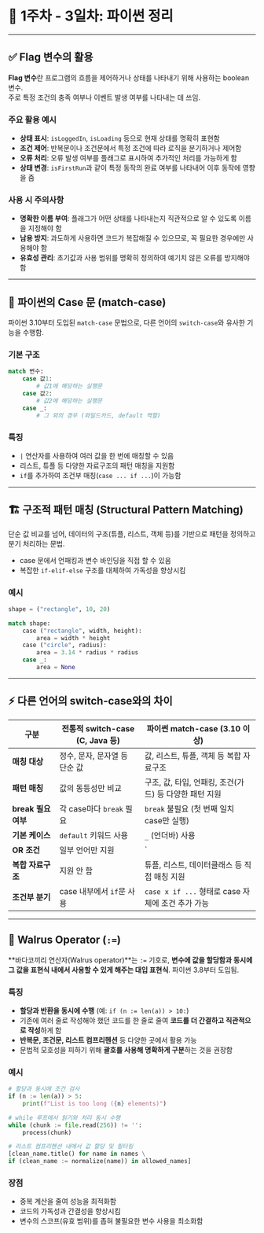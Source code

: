 # 📅 1주차 - 3일차: 파이썬 정리

---

## ✅ Flag 변수의 활용

**Flag 변수**란 프로그램의 흐름을 제어하거나 상태를 나타내기 위해 사용하는 boolean 변수.  
주로 특정 조건의 충족 여부나 이벤트 발생 여부를 나타내는 데 쓰임.

### 주요 활용 예시

- **상태 표시**: `isLoggedIn`, `isLoading` 등으로 현재 상태를 명확히 표현함
- **조건 제어**: 반복문이나 조건문에서 특정 조건에 따라 로직을 분기하거나 제어함
- **오류 처리**: 오류 발생 여부를 플래그로 표시하여 추가적인 처리를 가능하게 함
- **상태 변경**: `isFirstRun`과 같이 특정 동작의 완료 여부를 나타내어 이후 동작에 영향을 줌

### 사용 시 주의사항

- **명확한 이름 부여**: 플래그가 어떤 상태를 나타내는지 직관적으로 알 수 있도록 이름을 지정해야 함
- **남용 방지**: 과도하게 사용하면 코드가 복잡해질 수 있으므로, 꼭 필요한 경우에만 사용해야 함
- **유효성 관리**: 초기값과 사용 범위를 명확히 정의하여 예기치 않은 오류를 방지해야 함

---

## 🧩 파이썬의 Case 문 (match-case)

파이썬 3.10부터 도입된 `match-case` 문법으로, 다른 언어의 `switch-case`와 유사한 기능을 수행함.

### 기본 구조

```python
match 변수:
    case 값1:
        # 값1에 해당하는 실행문
    case 값2:
        # 값2에 해당하는 실행문
    case _:
        # 그 외의 경우 (와일드카드, default 역할)
```


### 특징

- `|` 연산자를 사용하여 여러 값을 한 번에 매칭할 수 있음
- 리스트, 튜플 등 다양한 자료구조의 패턴 매칭을 지원함
- `if`를 추가하여 조건부 매칭(`case ... if ...`)이 가능함

---

## 🏗️ 구조적 패턴 매칭 (Structural Pattern Matching)

단순 값 비교를 넘어, 데이터의 구조(튜플, 리스트, 객체 등)를 기반으로 패턴을 정의하고 분기 처리하는 문법.

- case 문에서 언패킹과 변수 바인딩을 직접 할 수 있음
- 복잡한 `if-elif-else` 구조를 대체하여 가독성을 향상시킴

### 예시

```python
shape = ("rectangle", 10, 20)

match shape:
    case ("rectangle", width, height):
        area = width * height
    case ("circle", radius):
        area = 3.14 * radius * radius
    case _:
        area = None
```


---

## ⚡️ 다른 언어의 switch-case와의 차이

| 구분 | 전통적 switch-case (C, Java 등) | 파이썬 match-case (3.10 이상) |
|---|---|---|
| **매칭 대상** | 정수, 문자, 문자열 등 단순 값 | 값, 리스트, 튜플, 객체 등 복합 자료구조 |
| **패턴 매칭** | 값의 동등성만 비교 | 구조, 값, 타입, 언패킹, 조건(가드) 등 다양한 패턴 지원 |
| **break 필요 여부** | 각 case마다 `break` 필요 | `break` 불필요 (첫 번째 일치 case만 실행) |
| **기본 케이스** | `default` 키워드 사용 | `_` (언더바) 사용 |
| **OR 조건** | 일부 언어만 지원 | `|` 연산자로 지원 |
| **복합 자료구조** | 지원 안 함 | 튜플, 리스트, 데이터클래스 등 직접 매칭 지원 |
| **조건부 분기** | case 내부에서 `if`문 사용 | `case x if ...` 형태로 case 자체에 조건 추가 가능 |

---

## 🦭 Walrus Operator (`:=`)

**바다코끼리 연산자(Walrus operator)**는 `:=` 기호로, **변수에 값을 할당함과 동시에 그 값을 표현식 내에서 사용할 수 있게 해주는 대입 표현식**. 파이썬 3.8부터 도입됨.

### 특징

- **할당과 반환을 동시에 수행** (예: `if (n := len(a)) > 10:`)
- 기존에 여러 줄로 작성해야 했던 코드를 한 줄로 줄여 **코드를 더 간결하고 직관적으로 작성**하게 함
- **반복문, 조건문, 리스트 컴프리헨션** 등 다양한 곳에서 활용 가능
- 문법적 모호성을 피하기 위해 **괄호를 사용해 명확하게 구분**하는 것을 권장함

### 예시

```python
# 할당과 동시에 조건 검사
if (n := len(a)) > 5:
    print(f"List is too long ({n} elements)")

# while 루프에서 읽기와 처리 동시 수행
while (chunk := file.read(256)) != '':
    process(chunk)

# 리스트 컴프리헨션 내에서 값 할당 및 필터링
[clean_name.title() for name in names \
if (clean_name := normalize(name)) in allowed_names]
```


### 장점

- 중복 계산을 줄여 성능을 최적화함
- 코드의 가독성과 간결성을 향상시킴
- 변수의 스코프(유효 범위)를 좁혀 불필요한 변수 사용을 최소화함